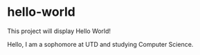# hello-world
This project will display Hello World!

Hello, I am a sophomore at UTD and studying Computer Science. 

